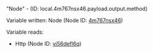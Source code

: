 "Node" - (ID: local.4m767nsx46.payload.output.method)

Variable written:
Node (Node ID: [4m767nsx46](../nodes/4m767nsx46.md))

Variable reads:
* Http (Node ID: [vi56defl6q](../nodes/vi56defl6q.md))

